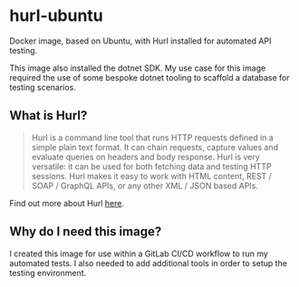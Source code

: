 # hurl-ubuntu

Docker image, based on Ubuntu, with Hurl installed for automated API testing.

This image also installed the dotnet SDK. My use case for this image required the use of some bespoke dotnet tooling to scaffold a database for testing scenarios.

## What is Hurl?

> Hurl is a command line tool that runs HTTP requests defined in a simple plain text format.
> It can chain requests, capture values and evaluate queries on headers and body response. Hurl is very versatile: it can be used for both fetching data and testing HTTP sessions.
> Hurl makes it easy to work with HTML content, REST / SOAP / GraphQL APIs, or any other XML / JSON based APIs.

Find out more about Hurl [here](https://hurl.dev/).

## Why do I need this image?

I created this image for use within a GitLab CI/CD workflow to run my automated tests. I also needed to add additional tools in order to setup the testing environment.
